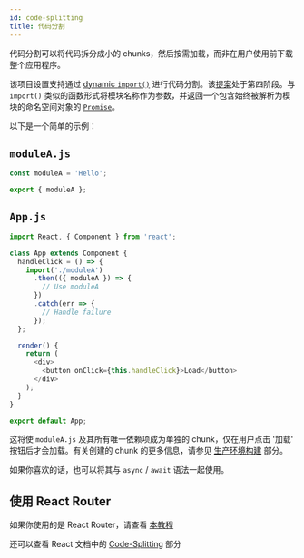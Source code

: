 ```yaml
---
id: code-splitting
title: 代码分割
---
```


代码分割可以将代码拆分成小的 chunks，然后按需加载，而非在用户使用前下载整个应用程序。

该项目设置支持通过 [dynamic `import()`](http://2ality.com/2017/01/import-operator.html#loading-code-on-demand) 进行代码分割。该[提案](https://github.com/tc39/proposal-dynamic-import)处于第四阶段。与 `import()` 类似的函数形式将模块名称作为参数，并返回一个包含始终被解析为模块的命名空间对象的 [`Promise`](https://developer.mozilla.org/en-US/docs/Web/JavaScript/Reference/Global_Objects/Promise)。

以下是一个简单的示例：

## `moduleA.js`

```js
const moduleA = 'Hello';

export { moduleA };
```

## `App.js`

```js
import React, { Component } from 'react';

class App extends Component {
  handleClick = () => {
    import('./moduleA')
      .then(({ moduleA }) => {
        // Use moduleA
      })
      .catch(err => {
        // Handle failure
      });
  };

  render() {
    return (
      <div>
        <button onClick={this.handleClick}>Load</button>
      </div>
    );
  }
}

export default App;
```

这将使 `moduleA.js` 及其所有唯一依赖项成为单独的 chunk，仅在用户点击 '加载' 按钮后才会加载。有关创建的 chunk 的更多信息，请参见  [生产环境构建](production-build.md) 部分。

如果你喜欢的话，也可以将其与 `async` / `await` 语法一起使用。

## 使用 React Router

如果你使用的是 React Router，请查看 [本教程](https://reactjs.org/docs/code-splitting.html#route-based-code-splitting)

还可以查看 React 文档中的 [Code-Splitting](https://reactjs.org/docs/code-splitting.html) 部分
